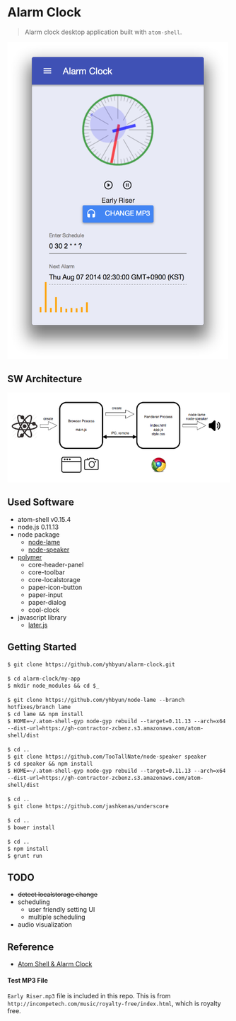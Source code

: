 # Alarm Clock

> Alarm clock desktop application built with `atom-shell`.

<img src="https://raw.githubusercontent.com/yhbyun/resources/master/alarm-clock/screenshot4.png" width="500">

## SW Architecture

![](https://raw.githubusercontent.com/yhbyun/resources/master/alarm-clock/alarm-clock-system.png)


## Used Software

- atom-shell v0.15.4
- node.js 0.11.13
- node package
  - [node-lame](https://github.com/yhbyun/node-lame)
  - [node-speaker](https://github.com/TooTallNate/node-speaker)
- [polymer](http://www.polymer-project.org/)
  - core-header-panel
  - core-toolbar
  - core-localstorage
  - paper-icon-button
  - paper-input
  - paper-dialog
  - cool-clock
- javascript library
  - [later.js](http://bunkat.github.io/later/)

## Getting Started

```
$ git clone https://github.com/yhbyun/alarm-clock.git

$ cd alarm-clock/my-app
$ mkdir node_modules && cd $_

$ git clone https://github.com/yhbyun/node-lame --branch hotfixes/branch lame
$ cd lame && npm install
$ HOME=~/.atom-shell-gyp node-gyp rebuild --target=0.11.13 --arch=x64 --dist-url=https://gh-contractor-zcbenz.s3.amazonaws.com/atom-shell/dist

$ cd ..
$ git clone https://github.com/TooTallNate/node-speaker speaker
$ cd speaker && npm install
$ HOME=~/.atom-shell-gyp node-gyp rebuild --target=0.11.13 --arch=x64 --dist-url=https://gh-contractor-zcbenz.s3.amazonaws.com/atom-shell/dist

$ cd ..
$ git clone https://github.com/jashkenas/underscore

$ cd ..
$ bower install

$ cd ..
$ npm install
$ grunt run
```

## TODO

- ~~detect localstorage change~~
- scheduling
  - user friendly setting UI
  - multiple scheduling
- audio visualization

## Reference

- [Atom Shell & Alarm Clock](https://rivario.com/slide/atom-shell)


#### Test MP3 File

`Early Riser.mp3` file is included in this repo. This is from `http://incompetech.com/music/royalty-free/index.html`, which is royalty free.

